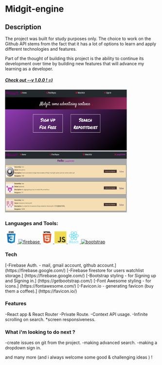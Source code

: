 # Midgit-engine

## Description

The project was built for study purposes only.
The choice to work on the Github API stems from the fact that it has a lot of options to learn and apply different technologies and features.

Part of the thought of building this project is the ability to continue its development over time by building new features that will advance my learning as a developer.

##### [Check out --v 1.0.0 ! =)](https://midgit-engine.netlify.app/)

<img src="https://github.com/Justy031090/Midgit-engine/blob/main/snip-home.PNG?raw=true" width='400' height='200'/><img src="https://github.com/Justy031090/Midgit-engine/blob/main/snip-watchlist.PNG?raw=true" width='400' height='200'/>

<h3 align="left">Languages and Tools:</h3>
<p align="left"> <a href="https://www.w3schools.com/css/" target="_blank" rel="noreferrer"> <img src="https://raw.githubusercontent.com/devicons/devicon/master/icons/css3/css3-original-wordmark.svg" alt="css3" width="40" height="40"/> </a> <a href="https://firebase.google.com/" target="_blank" rel="noreferrer"> <img src="https://www.vectorlogo.zone/logos/firebase/firebase-icon.svg" alt="firebase" width="40" height="40"/> </a> <a href="https://www.w3.org/html/" target="_blank" rel="noreferrer"> <img src="https://raw.githubusercontent.com/devicons/devicon/master/icons/html5/html5-original-wordmark.svg" alt="html5" width="40" height="40"/> </a> <a href="https://developer.mozilla.org/en-US/docs/Web/JavaScript" target="_blank" rel="noreferrer"> <img src="https://raw.githubusercontent.com/devicons/devicon/master/icons/javascript/javascript-original.svg" alt="javascript" width="40" height="40"/> </a> <a href="https://reactjs.org/" target="_blank" rel="noreferrer"> <img src="https://raw.githubusercontent.com/devicons/devicon/master/icons/react/react-original-wordmark.svg" alt="react" width="40" height="40"/> </a> 
<a href="https://getbootstrap.com/" target="_blank" rel="noreferrer"> <img src="https://camo.githubusercontent.com/bec2c92468d081617cb3145a8f3d8103e268bca400f6169c3a68dc66e05c971e/68747470733a2f2f76352e676574626f6f7473747261702e636f6d2f646f63732f352e302f6173736574732f6272616e642f626f6f7473747261702d6c6f676f2d736861646f772e706e67" alt="bootstrap" width="40" height="40"/> </a></p>
<h3>Tech</h3>
[-Firebase Auth. - mail, gmail account, github account.] (https://firebase.google.com/)
[-Firebase firestore for users watchlist storage.] (https://firebase.google.com/)
[-Bootstrap styling - for Signing up and Signing in.] (https://getbootstrap.com/)
[-Font Awesome styling - for icons.] (https://fontawesome.com/)
[-Favicon.io - generating favicon (buy them a coffee).] (https://favicon.io/)

<h3>Features</h3>
-React app & React Router
-Private Route.
-Context API usage.
-Infinite scrolling on search.
*screen responsiveness.

### What i'm looking to do next ?

-create issues on git from the project.
-making advanced search.
-making a dropdown sign in.

and many more (and i always welcome some good & challenging ideas ) !
